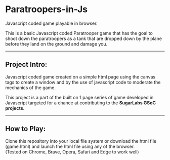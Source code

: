# Paratroopers-in-Js

Javascript coded game playable in browser.

This is a basic Javascript coded Paratrooper game that has the goal to shoot down the paratroopers as a tank that are dropped down by the plane before they land on the ground and damage you.

---

## Project Intro:

Javascript coded game created on a simple html page using the canvas tags to create a window and by the use of javascript code to moderate the mechanics of the game.

This project is a part of the built on 1 page series of game developed in Javascript targeted for a chance at contributing to the **SugarLabs GSoC projects**.

---

## How to Play:

Clone this repository into your local file system or download the html file (game.html) and launch the html file using any of the browser. <br>
(Tested on Chrome, Brave, Opera, Safari and Edge to work well)

